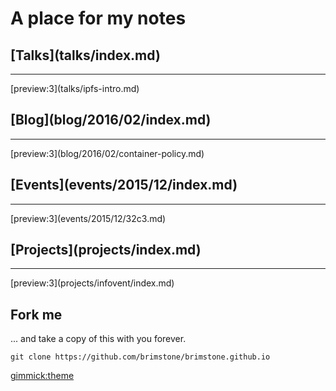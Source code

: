 A place for my notes
====================

<div class="row"><div class="col-md-6"><h2>[Talks](talks/index.md)</h2><hr>
[preview:3](talks/ipfs-intro.md)
</div><div class="col-md-6"><h2>[Blog](blog/2016/02/index.md)</h2><hr>
[preview:3](blog/2016/02/container-policy.md)
</div></div>
<div class="row"><div class="col-md-6"><h2>[Events](events/2015/12/index.md)</h2><hr>
[preview:3](events/2015/12/32c3.md)
</div><div class="col-md-6"><h2>[Projects](projects/index.md)</h2><hr>
[preview:3](projects/infovent/index.md)
</div></div>

Fork me
-------

... and take a copy of this with you forever.

	git clone https://github.com/brimstone/brimstone.github.io

[gimmick:theme](readable)
